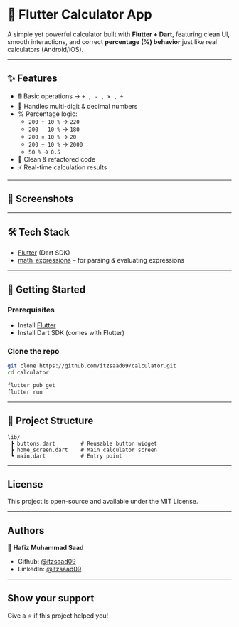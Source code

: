 # 📱 Flutter Calculator App  

A simple yet powerful calculator built with **Flutter + Dart**, featuring clean UI, smooth interactions, and correct **percentage (%) behavior** just like real calculators (Android/iOS).  

---

## ✨ Features  

- 🖩 Basic operations → `+ , - , × , ÷`  
- 🔢 Handles multi-digit & decimal numbers  
- % Percentage logic:  
  - `200 + 10 %` → `220`  
  - `200 - 10 %` → `180`  
  - `200 × 10 %` → `20`  
  - `200 ÷ 10 %` → `2000`  
  - `50 %` → `0.5`  
- 🧹 Clean & refactored code  
- ⚡ Real-time calculation results  

---

## 📸 Screenshots  

---

## 🛠️ Tech Stack  

- [Flutter](https://flutter.dev/) (Dart SDK)  
- [math_expressions](https://pub.dev/packages/math_expressions) – for parsing & evaluating expressions  

---

## 🚀 Getting Started  

### Prerequisites  
- Install [Flutter](https://docs.flutter.dev/get-started/install)  
- Install Dart SDK (comes with Flutter)  

### Clone the repo  
```bash
git clone https://github.com/itzsaad09/calculator.git
cd calculator

flutter pub get
flutter run
```
---

## 📂 Project Structure
```
lib/
 ┣ buttons.dart        # Reusable button widget
 ┣ home_screen.dart    # Main calculator screen
 ┗ main.dart           # Entry point
```
---

## License
This project is open-source and available under the MIT License.

---

## Authors

👤 **Hafiz Muhammad Saad**

* Github: [@itzsaad09](https://github.com/itzsaad09)
* LinkedIn: [@itzsaad09](https://linkedin.com/in/itzsaad09)

---

## Show your support

Give a ⭐️ if this project helped you!
